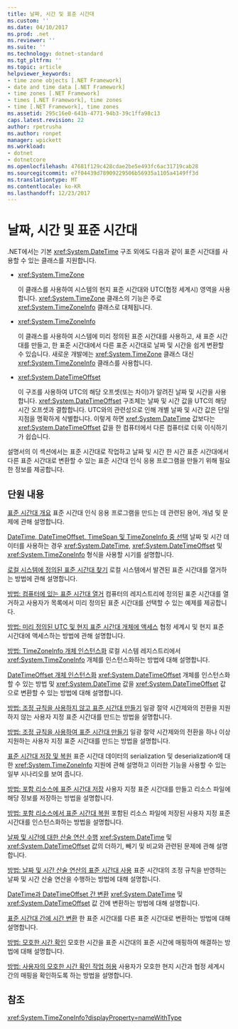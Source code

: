 ```yaml
---
title: 날짜, 시간 및 표준 시간대
ms.custom: ''
ms.date: 04/10/2017
ms.prod: .net
ms.reviewer: ''
ms.suite: ''
ms.technology: dotnet-standard
ms.tgt_pltfrm: ''
ms.topic: article
helpviewer_keywords:
- time zone objects [.NET Framework]
- date and time data [.NET Framework]
- time zones [.NET Framework]
- times [.NET Framework], time zones
- time [.NET Framework], time zones
ms.assetid: 295c16e0-641b-4771-94b3-39c1ffa98c13
caps.latest.revision: 22
author: rpetrusha
ms.author: ronpet
manager: wpickett
ms.workload:
- dotnet
- dotnetcore
ms.openlocfilehash: 47681f129c428cdae2be5e493fc6ac31719cab28
ms.sourcegitcommit: e7f04439d78909229506b56935a1105a4149ff3d
ms.translationtype: MT
ms.contentlocale: ko-KR
ms.lasthandoff: 12/23/2017
---
```

# <a name="dates-times-and-time-zones"></a>날짜, 시간 및 표준 시간대

.NET에서는 기본 <xref:System.DateTime> 구조 외에도 다음과 같이 표준 시간대를 사용할 수 있는 클래스를 지원합니다.

* <xref:System.TimeZone>

  이 클래스를 사용하여 시스템의 현지 표준 시간대와 UTC(협정 세계시) 영역을 사용합니다. <xref:System.TimeZone> 클래스의 기능은 주로 <xref:System.TimeZoneInfo> 클래스로 대체됩니다.

* <xref:System.TimeZoneInfo>

  이 클래스를 사용하여 시스템에 미리 정의된 표준 시간대를 사용하고, 새 표준 시간대를 만들고, 한 표준 시간대에서 다른 표준 시간대로 날짜 및 시간을 쉽게 변환할 수 있습니다. 새로운 개발에는 <xref:System.TimeZone> 클래스 대신 <xref:System.TimeZoneInfo> 클래스를 사용합니다.

* <xref:System.DateTimeOffset>

  이 구조를 사용하여 UTC의 해당 오프셋(또는 차이)가 알려진 날짜 및 시간을 사용합니다. <xref:System.DateTimeOffset> 구조체는 날짜 및 시간 값을 UTC의 해당 시간 오프셋과 결합합니다. UTC와의 관련성으로 인해 개별 날짜 및 시간 값은 단일 지점을 명확하게 식별합니다. 이렇게 하면 <xref:System.DateTime> 값보다는 <xref:System.DateTimeOffset> 값을 한 컴퓨터에서 다른 컴퓨터로 더욱 이식하기가 쉽습니다.

설명서의 이 섹션에서는 표준 시간대로 작업하고 날짜 및 시간 한 시간 표준 시간대에서 다른 표준 시간대로 변환할 수 있는 표준 시간대 인식 응용 프로그램을 만들기 위해 필요한 정보를 제공합니다.

## <a name="in-this-section"></a>단원 내용

[표준 시간대 개요](../../../docs/standard/datetime/time-zone-overview.md) 표준 시간대 인식 응용 프로그램을 만드는 데 관련된 용어, 개념 및 문제에 관해 설명합니다.

[DateTime, DateTimeOffset, TimeSpan 및 TimeZoneInfo 중 선택](../../../docs/standard/datetime/choosing-between-datetime.md) 날짜 및 시간 데이터를 사용하는 경우 <xref:System.DateTime>, <xref:System.DateTimeOffset> 및 <xref:System.TimeZoneInfo> 형식을 사용할 시기를 설명합니다.

[로컬 시스템에 정의된 표준 시간대 찾기](../../../docs/standard/datetime/finding-the-time-zones-on-local-system.md) 로컬 시스템에서 발견된 표준 시간대를 열거하는 방법에 관해 설명합니다.

[방법: 컴퓨터에 있는 표준 시간대 열거](../../../docs/standard/datetime/enumerate-time-zones.md) 컴퓨터의 레지스트리에 정의된 표준 시간대를 열거하고 사용자가 목록에서 미리 정의된 표준 시간대를 선택할 수 있는 예제를 제공합니다.

[방법: 미리 정의된 UTC 및 현지 표준 시간대 개체에 액세스](../../../docs/standard/datetime/access-utc-and-local.md) 협정 세계시 및 현지 표준 시간대에 액세스하는 방법에 관해 설명합니다.

[방법: TimeZoneInfo 개체 인스턴스화](../../../docs/standard/datetime/instantiate-time-zone-info.md) 로컬 시스템 레지스트리에서 <xref:System.TimeZoneInfo> 개체를 인스턴스화하는 방법에 대해 설명합니다.

[DateTimeOffset 개체 인스턴스화](../../../docs/standard/datetime/instantiating-a-datetimeoffset-object.md) <xref:System.DateTimeOffset> 개체를 인스턴스화할 수 있는 방법 및 <xref:System.DateTime> 값을 <xref:System.DateTimeOffset> 값으로 변환할 수 있는 방법에 대해 설명합니다.

[방법: 조정 규칙을 사용하지 않고 표준 시간대 만들기](../../../docs/standard/datetime/create-time-zones-without-adjustment-rules.md) 일광 절약 시간제와의 전환을 지원하지 않는 사용자 지정 표준 시간대를 만드는 방법을 설명합니다.

[방법: 조정 규칙을 사용하여 표준 시간대 만들기](../../../docs/standard/datetime/create-time-zones-with-adjustment-rules.md) 일광 절약 시간제와의 전환을 하나 이상 지원하는 사용자 지정 표준 시간대를 만드는 방법을 설명합니다.

[표준 시간대 저장 및 복원](../../../docs/standard/datetime/saving-and-restoring-time-zones.md) 표준 시간대 데이터의 serialization 및 deserialization에 대한 <xref:System.TimeZoneInfo> 지원에 관해 설명하고 이러한 기능을 사용할 수 있는 일부 시나리오를 보여 줍니다.

[방법: 포함 리소스에 표준 시간대 저장](../../../docs/standard/datetime/save-time-zones-to-an-embedded-resource.md) 사용자 지정 표준 시간대를 만들고 리소스 파일에 해당 정보를 저장하는 방법을 설명합니다.

[방법: 포함 리소스에서 표준 시간대 복원](../../../docs/standard/datetime/restore-time-zones-from-an-embedded-resource.md) 포함된 리소스 파일에 저장된 사용자 지정 표준 시간대를 인스턴스화하는 방법을 설명합니다.

[날짜 및 시간에 대한 산술 연산 수행](../../../docs/standard/datetime/performing-arithmetic-operations.md) <xref:System.DateTime> 및 <xref:System.DateTimeOffset> 값의 더하기, 빼기 및 비교와 관련된 문제에 관해 설명합니다.

[방법: 날짜 및 시간 산술 연산의 표준 시간대 사용](../../../docs/standard/datetime/use-time-zones-in-arithmetic.md) 표준 시간대의 조정 규칙을 반영하는 날짜 및 시간 산술 연산을 수행하는 방법에 대해 설명합니다.

[DateTime과 DateTimeOffset 간 변환](../../../docs/standard/datetime/converting-between-datetime-and-offset.md) <xref:System.DateTime> 및 <xref:System.DateTimeOffset> 값 간에 변환하는 방법에 대해 설명합니다.

[표준 시간대 간에 시간 변환](../../../docs/standard/datetime/converting-between-time-zones.md) 한 표준 시간대를 다른 표준 시간대로 변환하는 방법에 대해 설명합니다.

[방법: 모호한 시간 확인](../../../docs/standard/datetime/resolve-ambiguous-times.md) 모호한 시간을 표준 시간대의 표준 시간에 매핑하여 해결하는 방법에 대해 설명합니다.

[방법: 사용자의 모호한 시간 확인 작업 허용](../../../docs/standard/datetime/let-users-resolve-ambiguous-times.md) 사용자가 모호한 현지 시간과 협정 세계시 간의 매핑을 확인하도록 하는 방법을 설명합니다.

## <a name="reference"></a>참조

<xref:System.TimeZoneInfo?displayProperty=nameWithType>
